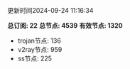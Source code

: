 更新时间2024-09-24 11:16:34

**总订阅: 22**
**总节点: 4539**
**有效节点: 1320**
- trojan节点: 136
- v2ray节点: 959
- ss节点: 225
